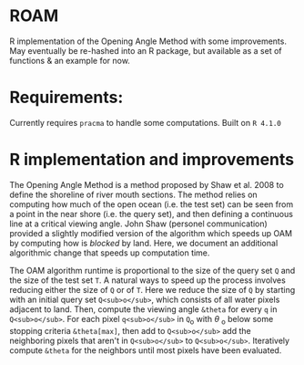 # ROAM
R implementation of the Opening Angle Method with some improvements. May eventually be re-hashed into an R package, but available as a set of functions & an example for now.

# Requirements:
Currently requires `pracma` to handle some computations. Built on `R 4.1.0`

# R implementation and improvements
The Opening Angle Method is a method proposed by Shaw et al. 2008 to define the shoreline of river mouth sections. The method relies on computing how much of the open ocean (i.e. the test set) can be seen from a point in the near shore (i.e. the query set), and then defining a continuous line at a critical viewing angle. John Shaw (personel communication) provided a slightly modified version of the algorithm which speeds up OAM by computing how is *blocked* by land. Here, we document an additional algorithmic change that speeds up computation time.

The OAM algorithm runtime is proportional to the size of the query set `Q` and the size of the test set `T`. A natural ways to speed up the process involves reducing either the size of `Q` or of `T`. Here we reduce the size of `Q` by starting with an initial query set `Q<sub>o</sub>`, which consists of all water pixels adjacent to land. Then, compute the viewing angle `&theta` for every `q` in `Q<sub>o</sub>`. For each pixel `q<sub>o</sub>` in `Q`<sub>o</sub> with $\theta$ <sub>o</sub> below some stopping criteria `&theta[max]`, then add to `Q<sub>o</sub>` add the neighboring pixels that aren't in `Q<sub>o</sub>` to `Q<sub>o</sub>`. Iteratively compute `&theta` for the neighbors until most pixels have been evaluated.




